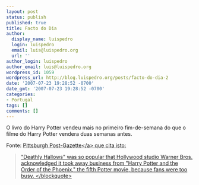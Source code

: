 ```yaml
---
layout: post
status: publish
published: true
title: Facto do Dia
author:
  display_name: luispedro
  login: luispedro
  email: luis@luispedro.org
  url: ''
author_login: luispedro
author_email: luis@luispedro.org
wordpress_id: 1059
wordpress_url: http://blog.luispedro.org/posts/facto-do-dia-2
date: '2007-07-23 19:28:52 -0700'
date_gmt: '2007-07-23 19:28:52 -0700'
categories:
- Portugal
tags: []
comments: []
---
```

<p>O livro do Harry Potter vendeu mais no primeiro fim-de-semana do que o filme do Harry Potter vendera duas semanas antes.
<p>Fonte: <a href="http:&#47;&#47;www.post-gazette.com&#47;pg&#47;07204&#47;803703-44.stm">Pittsburgh Post-Gazette<&#47;a> que cita isto:<br />
<blockquote> "Deathly Hallows" was so popular that Hollywood studio Warner Bros. acknowledged it took away business from "Harry Potter and the Order of the Phoenix," the fifth Potter movie, because fans were too busy. <&#47;blockquote></p>
